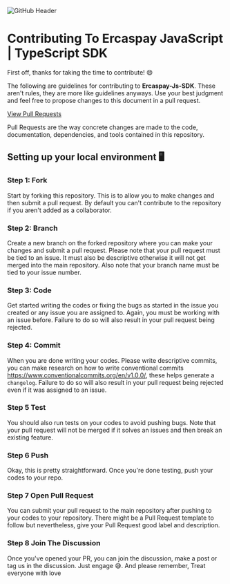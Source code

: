 ![GitHub Header](https://github.com/user-attachments/assets/24c2a49a-393c-46d5-a7f1-0b4994b081a2)

# Contributing To Ercaspay JavaScript | TypeScript SDK

First off, thanks for taking the time to contribute! 😄

The following are guidelines for contributing to **Ercaspay-Js-SDK**. These aren't rules, they are more like guidelines anyways. Use your best judgment and feel free to propose changes to this document in a pull request.

[View Pull Requests](https://github.com/adedoyin-Emmanuel/ercaspay-js-sdk/pulls)

Pull Requests are the way concrete changes are made to the code, documentation, dependencies, and tools contained in this repository.

## Setting up your local environment 🖥️

### Step 1: Fork

Start by forking this repository. This is to allow you to make changes and then submit a pull request. By default you can't contribute to the repository if you aren't added as a collaborator.

### Step 2: Branch

Create a new branch on the forked repository where you can make your changes and submit a pull request. Please note that your pull request must be tied to an issue. It must also be descriptive otherwise it will not get merged into the main repository. Also note that your branch name must be tied to your issue number.

### Step 3: Code

Get started writing the codes or fixing the bugs as started in the issue you created or any issue you are assigned to. Again, you must be working with an issue before. Failure to do so will also result in your pull request being rejected.

### Step 4: Commit

When you are done writing your codes. Please write descriptive commits, you can make research on how to write conventional commits <https://www.conventionalcommits.org/en/v1.0.0/>, these helps generate a `changelog`. Failure to do so will also result in your pull request being rejected even if it was assigned to an issue.

### Step 5 Test

You should also run tests on your codes to avoid pushing bugs. Note that your pull request will not be merged if it solves an issues and then break an existing feature.

### Step 6 Push

Okay, this is pretty straightforward. Once you're done testing, push your codes to your repo.

### Step 7 Open Pull Request

You can submit your pull request to the main repository after pushing to your codes to your repository. There might be a Pull Request template to follow but nevertheless, give your Pull Request good label and description.

### Step 8 Join The Discussion

Once you've opened your PR, you can join the discussion, make a post or tag us in the discussion. Just engage 😅. And please remember, Treat everyone with love

